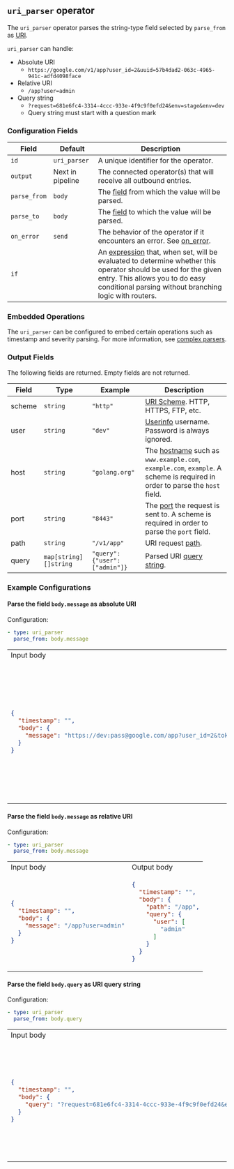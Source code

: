 ## `uri_parser` operator

The `uri_parser` operator parses the string-type field selected by `parse_from` as [URI](https://tools.ietf.org/html/rfc3986).

`uri_parser` can handle:
- Absolute URI
  - `https://google.com/v1/app?user_id=2&uuid=57b4dad2-063c-4965-941c-adfd4098face`
- Relative URI
  - `/app?user=admin`
- Query string
  - `?request=681e6fc4-3314-4ccc-933e-4f9c9f0efd24&env=stage&env=dev`
  - Query string must start with a question mark

### Configuration Fields

| Field         | Default          | Description |
| ---           | ---              | ---         |
| `id`          | `uri_parser`     | A unique identifier for the operator. |
| `output`      | Next in pipeline | The connected operator(s) that will receive all outbound entries. |
| `parse_from`  | `body`           | The [field](../types/field.md) from which the value will be parsed. |
| `parse_to`    | `body`           | The [field](../types/field.md) to which the value will be parsed. |
| `on_error`    | `send`           | The behavior of the operator if it encounters an error. See [on_error](../types/on_error.md). |
| `if`          |                  | An [expression](../types/expression.md) that, when set, will be evaluated to determine whether this operator should be used for the given entry. This allows you to do easy conditional parsing without branching logic with routers. |

### Embedded Operations

The `uri_parser` can be configured to embed certain operations such as timestamp and severity parsing. For more information, see [complex parsers](../types/parsers.md#complex-parsers).

### Output Fields

The following fields are returned. Empty fields are not returned.

| Field  | Type                  | Example                      | Description |
| ---    | ---                   | ---                          | ---         |
| scheme | `string`              | `"http"`                     | [URI Scheme](https://www.iana.org/assignments/uri-schemes/uri-schemes.xhtml). HTTP, HTTPS, FTP, etc. |
| user   | `string`              | `"dev"`                      | [Userinfo](https://tools.ietf.org/html/rfc3986#section-3.2) username. Password is always ignored. |
| host   | `string`              | `"golang.org"`               | The [hostname](https://tools.ietf.org/html/rfc3986#section-3.2.2) such as `www.example.com`, `example.com`, `example`. A scheme is required in order to parse the `host` field. |
| port   | `string`              | `"8443"`                     | The [port](https://tools.ietf.org/html/rfc3986#section-3.2.3) the request is sent to. A scheme is required in order to parse the `port` field. |
| path   | `string`              | `"/v1/app"`                  | URI request [path](https://tools.ietf.org/html/rfc3986#section-3.3). |
| query  | `map[string][]string` | `"query":{"user":["admin"]}` | Parsed URI [query string](https://tools.ietf.org/html/rfc3986#section-3.4). |


### Example Configurations


#### Parse the field `body.message` as absolute URI

Configuration:
```yaml
- type: uri_parser
  parse_from: body.message
```

<table>
<tr><td> Input body </td> <td> Output body </td></tr>
<tr>
<td>

```json
{
  "timestamp": "",
  "body": {
    "message": "https://dev:pass@google.com/app?user_id=2&token=001"
  }
}
```

</td>
<td>

```json
{
  "timestamp": "",
  "body": {
    "host": "google.com",
    "path": "/app",
    "query": {
      "user_id": [
        "2"
      ],
      "token": [
        "001"
      ]
    },
    "scheme": "https",
    "user": "dev"
  }
}
```

</td>
</tr>
</table>

#### Parse the field `body.message` as relative URI

Configuration:
```yaml
- type: uri_parser
  parse_from: body.message
```

<table>
<tr><td> Input body </td> <td> Output body </td></tr>
<tr>
<td>

```json
{
  "timestamp": "",
  "body": {
    "message": "/app?user=admin"
  }
}
```

</td>
<td>

```json
{
  "timestamp": "",
  "body": {
    "path": "/app",
    "query": {
      "user": [
        "admin"
      ]
    }
  }
}
```

</td>
</tr>
</table>

#### Parse the field `body.query` as URI query string

Configuration:
```yaml
- type: uri_parser
  parse_from: body.query
```

<table>
<tr><td> Input body </td> <td> Output body </td></tr>
<tr>
<td>

```json
{
  "timestamp": "",
  "body": {
    "query": "?request=681e6fc4-3314-4ccc-933e-4f9c9f0efd24&env=stage&env=dev"
  }
}
```

</td>
<td>

```json
{
  "timestamp": "",
  "body": {
    "query": {
      "env": [
        "stage",
        "dev"
      ],
      "request": [
        "681e6fc4-3314-4ccc-933e-4f9c9f0efd24"
      ]
    }
  }
}
```

</td>
</tr>
</table>
